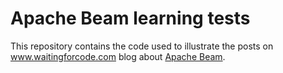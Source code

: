 # Apache Beam learning tests

This repository contains the code used to illustrate the posts on www.waitingforcode.com blog about [Apache Beam](https://www.waitingforcode.com/apache-beam).

